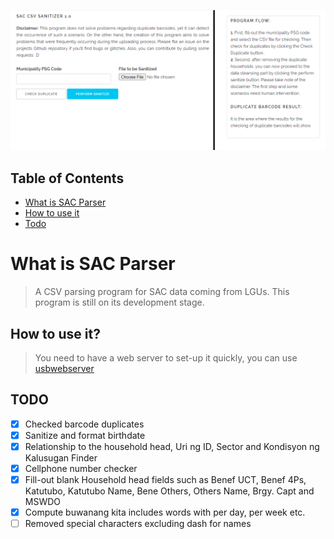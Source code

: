 ![SAC-Parser Image](img/Screenshot_Project.png)

## Table of Contents

- [What is SAC Parser](#what-is-sac-parser)
- [How to use it](#how-to-use-it)
- [Todo](#todo)

# What is SAC Parser
>A CSV parsing program for SAC data coming from LGUs. This program is still on its development stage. 

## How to use it?
>You need to have a web server to set-up it quickly, you can use [usbwebserver](https://usbwebserver.yura.mk.ua/)

## TODO
- [X] Checked barcode duplicates
- [X] Sanitize and format birthdate
- [X] Relationship to the household head, Uri ng ID, Sector and Kondisyon ng Kalusugan Finder
- [X] Cellphone number checker
- [X] Fill-out blank Household head fields such as Benef UCT, Benef 4Ps, Katutubo, Katutubo Name, Bene Others, Others Name, Brgy. Capt and MSWDO
- [X] Compute buwanang kita includes words with per day, per week etc.
- [ ] Removed special characters excluding dash for names
